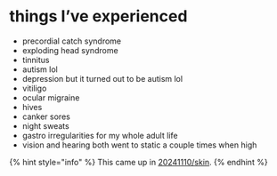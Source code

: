 # things I’ve experienced

* precordial catch syndrome
* exploding head syndrome
* tinnitus
* autism lol
* depression but it turned out to be autism lol
* vitiligo
* ocular migraine
* hives
* canker sores
* night sweats
* gastro irregularities for my whole adult life
* vision and hearing both went to static a couple times when high

{% hint style="info" %}
This came up in [20241110/skin](../../../2024/11/10.md#skin).
{% endhint %}
